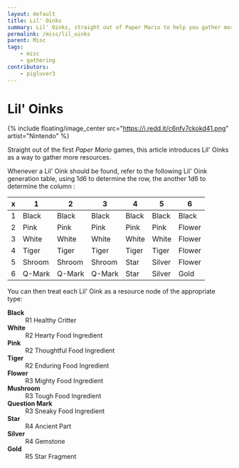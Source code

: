 ```yaml
---
layout: default
title: Lil' Oinks
summary: Lil' Oinks, straight out of Paper Mario to help you gather more resources!
permalink: /misc/lil_oinks
parent: Misc
tags:
    - misc
    - gathering
contributors:
    - pigluver3
---
```


# Lil' Oinks

{% include floating/image_center src="https://i.redd.it/c6nfv7ckokd41.png" artist="Nintendo" %}

Straight out of the first *Paper Mario* games, this article introduces Lil' Oinks as a way to gather more resources.

Whenever a Lil' Oink should be found, refer to the following Lil' Oink generation table, using 1d6 to determine the row, the another 1d6 to determine the column :

x |   1   |   2    |   3    |   4   |   5    |   6    |
--|-------|--------|--------|-------|--------|--------|
1 | Black | Black  | Black  | Black | Black  | Black  |
2 | Pink  | Pink   | Pink   | Pink  | Pink   | Flower |
3 | White | White  | White  | White | White  | Flower |
4 | Tiger | Tiger  | Tiger  | Tiger | Tiger  | Flower |
5 |Shroom | Shroom | Shroom | Star  | Silver | Flower |
6 |Q-Mark | Q-Mark | Q-Mark | Star  | Silver | Gold   |

You can then treat each Lil' Oink as a resource node of the appropriate type:

<dl>
  <dt><strong>Black</strong></dt>
  <dd>R1 Healthy Critter</dd>

  <dt><strong>White</strong></dt>
  <dd>R2 Hearty Food Ingredient</dd>

  <dt><strong>Pink</strong></dt>
  <dd>R2 Thoughtful Food Ingredient</dd>

  <dt><strong>Tiger</strong></dt>
  <dd>R2 Enduring Food Ingredient</dd>

  <dt><strong>Flower</strong></dt>
  <dd>R3 Mighty Food Ingredient</dd>

  <dt><strong>Mushroom</strong></dt>
  <dd>R3 Tough Food Ingredient</dd>

  <dt><strong>Question Mark</strong></dt>
  <dd>R3 Sneaky Food Ingredient</dd>

  <dt><strong>Star</strong></dt>
  <dd>R4 Ancient Part</dd>

  <dt><strong>Silver</strong></dt>
  <dd>R4 Gemstone</dd>

  <dt><strong>Gold</strong></dt>
  <dd>R5 Star Fragment</dd>
</dl>
